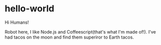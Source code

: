 # hello-world

Hi Humans!

Robot here, I like Node.js and Coffeescript(that's what I'm made of!).
I've had tacos on the moon and find them superiror to Earth tacos.
